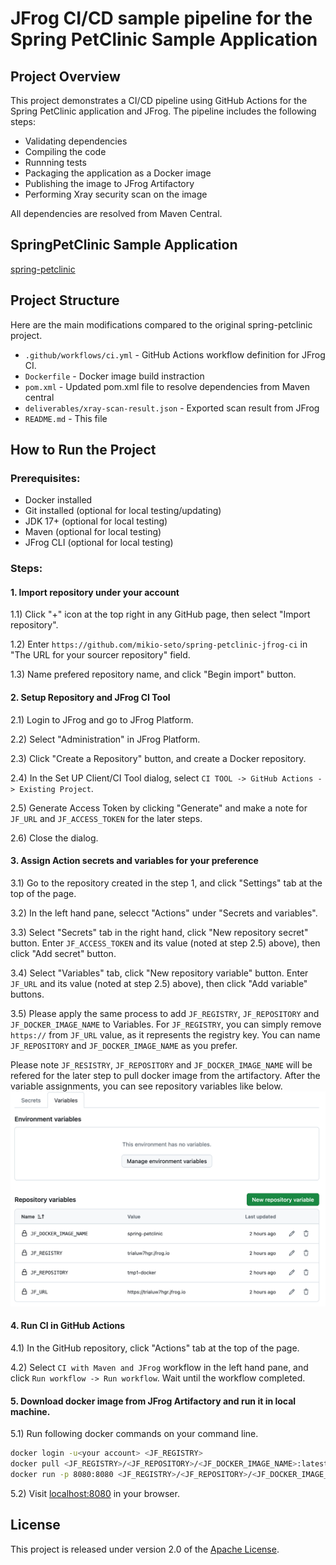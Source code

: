 # JFrog CI/CD sample pipeline for the Spring PetClinic Sample Application


## Project Overview

This project demonstrates a CI/CD pipeline using GitHub Actions for the Spring PetClinic application and JFrog. The pipeline includes the following steps:

- Validating dependencies
- Compiling the code
- Runnning tests
- Packaging the application as a Docker image
- Publishing the image to JFrog Artifactory
- Performing Xray security scan on the image

All dependencies are resolved from Maven Central.




## SpringPetClinic Sample Application

[spring-petclinic](https://github.com/spring-projects/spring-petclinic)


## Project Structure

Here are the main modifications compared to the original spring-petclinic project.

- `.github/workflows/ci.yml` - GitHub Actions workflow definition for JFrog CI.
- `Dockerfile` - Docker image build instraction
- `pom.xml` - Updated pom.xml file to resolve dependencies from Maven central
- `deliverables/xray-scan-result.json` - Exported scan result from JFrog
- `README.md` - This file


## How to Run the Project

### Prerequisites:

- Docker installed
- Git installed (optional for local testing/updating)
- JDK 17+ (optional for local testing)
- Maven (optional for local testing)
- JFrog CLI (optional for local testing)


### Steps:

#### 1. Import repository under your account

 1.1) Click "+" icon at the top right in any GitHub page, then select "Import repository".

 1.2) Enter `https://github.com/mikio-seto/spring-petclinic-jfrog-ci` in "The URL for your sourcer repository" field.

 1.3) Name prefered repository name, and click "Begin import" button.


#### 2. Setup Repository and JFrog CI Tool

 2.1) Login to JFrog and go to JFrog Platform.

 2.2) Select "Administration" in JFrog Platform.

 2.3) Click "Create a Repository" button, and create a Docker repository.

 2.4) In the Set UP Client/CI Tool dialog, select `CI TOOL -> GitHub Actions -> Existing Project`.

 2.5) Generate Access Token by clicking "Generate" and make a note for `JF_URL` and `JF_ACCESS_TOKEN` for the later steps.

 2.6) Close the dialog. 

#### 3. Assign Action secrets and variables for your preference

 3.1) Go to the repository created in the step 1, and click "Settings" tab at the top of the page.

 3.2) In the left hand pane, selecct "Actions" under "Secrets and variables".

 3.3) Select "Secrets" tab in the right hand, click "New repository secret" button. Enter `JF_ACCESS_TOKEN` and its value \(noted at step 2.5\) above\), then click "Add secret" button.

 3.4) Select "Variables" tab, click "New repository variable" button. Enter `JF_URL` and its value \(noted at step 2.5\) above\), then click "Add variable" buttons.

 3.5) Please apply the same process to add `JF_REGISTRY`, `JF_REPOSITORY` and `JF_DOCKER_IMAGE_NAME` to Variables. For `JF_REGISTRY`, you can simply remove `https://` from `JF_URL` value, as it represents the registry key. You can name `JF_REPOSITORY` and `JF_DOCKER_IMAGE_NAME` as you prefer.

Please note `JF_RESISTRY`, `JF_REPOSITORY` and `JF_DOCKER_IMAGE_NAME` will be refered for the later step to pull docker image from the artifactory. After the variable assignments, you can see repository variables like below.
![variables](docs/assets/variables.png)


#### 4. Run CI in GitHub Actions

 4.1) In the GitHub repository, click "Actions" tab at the top of the page.

 4.2) Select `CI with Maven and JFrog` workflow in the left hand pane, and click `Run workflow -> Run workflow`. Wait until the workflow completed.


#### 5. Download docker image from JFrog Artifactory and run it in local machine.

 5.1) Run following docker commands on your command line.
```bash
docker login -u<your account> <JF_REGISTRY>
docker pull <JF_REGISTRY>/<JF_REPOSITORY>/<JF_DOCKER_IMAGE_NAME>:latest
docker run -p 8080:8080 <JF_REGISTRY>/<JF_REPOSITORY>/<JF_DOCKER_IMAGE_NAME>:latest
```

 5.2) Visit [localhost:8080](http://localhost:8080) in your browser.




## License

This project is released under version 2.0 of the [Apache License](https://www.apache.org/licenses/LICENSE-2.0).
